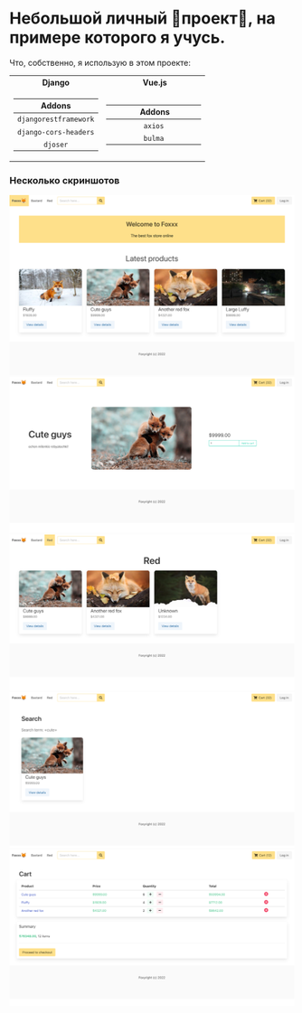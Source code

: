 # Небольшой личный 🦊проект🦊, на примере которого я учусь.

Что, собственно, я использую в этом проекте:
<table>
<tr>
<th>Django</th>
<th>‎ ‎‎ ‎ ‎  ‎ ‎ ‎ ‎ ‎ ‎ ‎ ‎ ‎ ‎ Vue.js‎ ‎‎ ‎ ‎  ‎ ‎ ‎ ‎ ‎ ‎ ‎ ‎ ‎ ‎ </th>
</tr>
<tr>
<td>

|        Addons         |
| :-------------------: |
| `djangorestframework` |
| `django-cors-headers` |
|       `djoser`        |

</td><td>

| ‎ ‎‎ ‎ ‎ ‎ ‎ ‎ ‎ ‎ ‎ ‎ ‎ ‎ ‎ Addons‎ ‎‎ ‎ ‎ ‎ ‎ ‎ ‎ ‎ ‎ ‎ ‎ ‎ ‎ |
| :-------------------------------------------------------------: |
|                             `axios`                             |
|                             `bulma`                             |

</td></tr>
</table>

### Несколько скриншотов
<img src="./readme_resources/home.png"/>
<img src="./readme_resources/product.png"/>
<img src="./readme_resources/category.png"/>
<img src="./readme_resources/search.png"/>
<img src="./readme_resources/cart.png"/>


